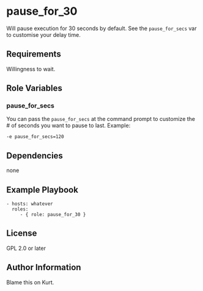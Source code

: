 pause_for_30
============

Will pause execution for 30 seconds by default. See the `pause_for_secs` var to customise your delay time.

Requirements
------------

Willingness to wait.

Role Variables
--------------

### pause_for_secs

You can pass the `pause_for_secs` at the command prompt to customize the # of seconds you want to pause to last. Example:

    -e pause_for_secs=120

Dependencies
------------

none

Example Playbook
----------------

    - hosts: whatever
      roles:
         - { role: pause_for_30 }

License
-------

GPL 2.0 or later

Author Information
------------------

Blame this on Kurt.
